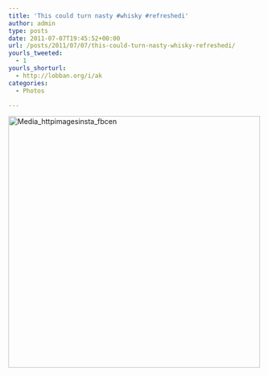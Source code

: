 ```yaml
---
title: 'This could turn nasty #whisky #refreshedi'
author: admin
type: posts
date: 2011-07-07T19:45:52+00:00
url: /posts/2011/07/07/this-could-turn-nasty-whisky-refreshedi/
yourls_tweeted:
  - 1
yourls_shorturl:
  - http://lobban.org/i/ak
categories:
  - Photos

---
```

<div class='posterous_autopost'>
  <a href="http://instagr.am/p/HKPxO/"></p> 
  
  <div class='p_embed p_image_embed'>
    <a href="http://posterous.com/getfile/files.posterous.com/nonimage/jGzciBttzDujtiBbqmmmDdztCyJkHJqDifzEzquwvHGuIEwHtsjkwbxdrCdt/media_httpimagesinsta_Fbcen.jpg.scaled1000.jpg"><img alt="Media_httpimagesinsta_fbcen" height="500" src="http://posterous.com/getfile/files.posterous.com/nonimage/jGzciBttzDujtiBbqmmmDdztCyJkHJqDifzEzquwvHGuIEwHtsjkwbxdrCdt/media_httpimagesinsta_Fbcen.jpg.scaled500.jpg" width="500" /></a>
  </div>
  
  <p>
    </a></div>